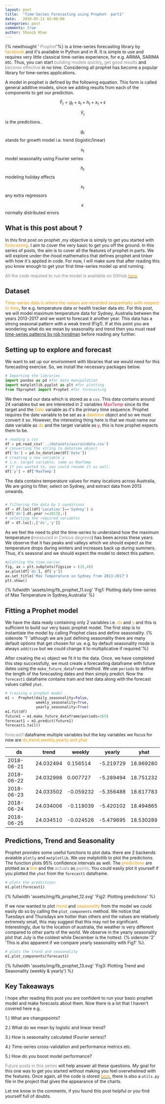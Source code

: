 ```yaml
---
layout: post
title:  "Time-Series Forecasting using Prophet- part1"
date:   2020-05-21 02:00:00
categories: post
comments: true
author: Shoaib Khan
---
```



{% newthought '<span style="color:#868686;"> Prophet</span>'%} is a time-series forecasting library by <span style="color:#ea9808;"> facebook</span> and it's available in Python and in R. It is simple to use and requires very little classical time-series experience, for e.g. ARIMA, SARIMA etc. Thus, you can start <span style="color:#868686;">building models quickly</span>, <span style="color:#868686;">get good results</span> and <span style="color:#868686;">become effective</span> in no time. Considering all prophet has become a popular library for time-series applications.
<!--more-->

A model in prophet is defined by the following equation. 
This form is called general additive models, since we adding results from each of the components to get our prediction.

$$\hat Y_t  = g_t + s_t + h_t + x_t + \epsilon$$  


$$ \hat Y_t $$  is the predictions.

$$ g_t $$ stands for growth model i.e. trend (logistic/linear)

$$ s_t $$ model seasonality using Fourier series

$$ h_t $$ modeling holiday effects

$$ x_t $$ any extra regressors

$$ \epsilon $$ normally distributed errors

## What is this post about ?
In this first post on prophet ,my objective is simply to get you started with <span style="color:#ea9808;"> forecasting</span>. I aim to cover the very basic to get you off the ground. In this series of posts, the aim is to cover all the features of prophet in parts. We will explore under-the-hood mathematics that defines prophet and tinker with how it's applied in code. For now, I will make sure that after reading this you know enough to get your first time-series model up and running. 

<span style="color:#868686;"> All the code required to run the model is available on GitHub</span> [<span style="color:#ea9808;">here</span>](https://github.com/shoaibkhanz/fbprophet_case_studies/tree/master/Part1)

## Dataset
<span style="color:#ea9808;">Time-series data is where the values are recorded sequentially with respect to time</span>, for e.g. temperature data or health tracker data etc. For this post, we will model maximum temperature data for Sydney, Australia between the years 2013-2017 and we want to forecast it another year. This data has a strong seasonal pattern with a weak trend (Fig1). If at this point you are wondering what do we mean by seasonality and trend then you must read [time-series patterns by rob hyndman](https://otexts.com/fpp3/tspatterns.html) before reading any further.

## Setting up to explore and forecast

We want to set up our environment with libraries that we would need for this forecasting exercise.
So, we install the necessary packages below.

``` python
# Importing the libraries
import pandas as pd #for data manipulation
import matplotlib.pyplot as plt #for plotting
from fbprophet import Prophet #for forecasting

```

We then read our data which is stored as a `csv`.
This data contains around 24 variables but we are interested in 2 variables <span style="color:#DC143C;">MaxTemp</span> since its the target and the <span style="color:#ea9808;">Date</span> variable as it's the primary time sequence. Prophet requires the date variable to be set as a <span style="color:#ea9808;">datetime</span> object and so we must convert it so. However, the interesting thing here is that we must name our date variable as <span style="color:#ea9808;">ds</span> and the target variable as <span style="color:#DC143C;">y</span>, this is how prophet expects  them to be.


``` python
# reading a csv
df = pd.read_csv('../datasets/ausraindata.csv')
# converting the string to datetime object
df['ds'] = pd.to_datetime(df['Date'])
# creating a new variable y 
# i.e. target variable, same as MaxTemp
# If you wanted to, you could rename it as well.
df['y'] = df['MaxTemp']
```

The data contains temperature values for many locations across Australia, We are going to filter, select on Sydney, and extract data from 2013 onwards.


``` python

# filtering the data by 2 conditions
df = df.loc[(df['Location']=='Sydney') & 
(df['ds'].dt.year >=2013),:]
# selecting the required variables
df = df.loc[:,['ds','y']]

```

As we feel the need to plot the time-series to understand how the maximum temperature (<span style="color:#868686;">measured in Celsius degrees</span>) has been across these years. We observe that it has peaks and valleys which we should expect as the temperature drops during winters and increases back up during summers. Thus, it's seasonal and we should expect the model to detect this pattern.

``` python
#plotting the time-series
fig, ax = plt.subplots(figsize = (15,4))
ax.plot(df['ds'], df['y'])
ax.set_title('Max Temperature in Sydney from 2013-2017')
plt.show()
```
{% fullwidth 'assets/img/fb_prophet_11.svg' 'Fig1: Plotting daily time-series of Max Temperature in Sydney,Australia' %}

## Fitting a Prophet model

We have the data ready containing only 2 variables i.e. <span style="color:#ea9808;">ds</span> and <span style="color:#ea9808;">y</span> and this is sufficient to build our very basic prophet model.
The first step is to instantiate the model by calling Prophet class and define seasonality. {% sidenote '1' 'although we are just defining seasonality there are many default options that get chosen for us. e.g. by default seasonality mode is always `additive` but we could change it to multiplicative if required.'%}

After creating the `m1` object we fit it to the data. Once, we have completed this step successfully, we must create a forecasting dataframe with future dates using the `make_future_dataframe` method. We use `periods` to define the length of the forecasting dates and then simply predict. Now the `forecast1` dataframe contains train and test data along with the forecast values called `yhat`.

``` python
# training a prophet model 
m1 =  Prophet(daily_seasonality=False, 
              weekly_seasonality=True, 
              yearly_seasonality=True)
m1.fit(df)
future1 = m1.make_future_dataframe(periods=365)
forecast1 = m1.predict(future1)
forecast1.tail()

```

<span style="color:#868686;">forecast1</span> dataframe multiple variables but the key variables we focus for now are <span style="color:#ea9808;">ds,trend,weekly,yearly and yhat</span>


| ds         | trend     | weekly    | yearly    | yhat      |
|------------|-----------|-----------|-----------|-----------|
| 2018-06-21 | 24.032494 | 0.156514  | -5.219729 | 18.969280 |
| 2018-06-22 | 24.032998 | 0.007727  | -5.289494 | 18.751232 |
| 2018-06-23 | 24.033502 | -0.059232 | -5.356488 | 18.617783 |
| 2018-06-24 | 24.034006 | -0.119039 | -5.420102 | 18.494865 |
| 2018-06-25 | 24.034510 | -0.024526 | -5.479695 | 18.530289 |

## Predictions, Trend and Seasonality

Prophet provides some useful functions to plot data. there are 2 backends avaiable `plotly` and `matplotlib`. We use matplotlib to plot the predictions. The function plots 95% confidence intervals as well. The <span style="color:#ea9808;">predicitons</span> are plotted as a <span style="color:#ea9808;">line</span> and the <span style="color:#868686;">actuals</span> as <span style="color:#868686;">points</span>. You could easily plot it yourself if you plotted the `yhat` from the `forecast1` dataframe.

``` python
# plots the predictions
m1.plot(forecast1)

```
{% fullwidth 'assets/img/fb_prophet_12.svg' 'Fig2: Plotting predictions' %}


If we now wanted to plot <span style="color:#ea9808;">trend</span> and <span style="color:#ea9808;">seasonality</span> from the model we could easily do so by calling the `plot_components` method. We notice that Tuesdays and Thursdays are hotter than others and the values are relatively extremely small, this may suggest that this may not be significant. Interestingly, due to the location of australia, the weather is very different compared to other parts of the world. We observe in the yearly seasonality plot that July is the coldest while December is the hottest.  {% sidenote '2' 'This is also apparent if we compare yearly seasonality with Fig1' %}.

``` python
# plots the trend and seasonality
m1.plot_components(forecast1)

```
{% fullwidth 'assets/img/fb_prophet_13.svg' 'Fig3: Plotting Trend and Seasonality (weekly & yearly') %}

## Key Takeaways

I hope after reading this post you are confident to run your basic prophet model and make forecasts about them.
Now there is a lot that I haven't covered here e.g. 

1.) What are changepoints? 

2.) What do we mean by logistic and linear trend?

3.) How is seasonality calculated (Fourier series)? 

4.) Time-series cross-validation and performance metrics etc.

5.) How do you boost model performance? 

<span style="color:#868686;">Future posts in this series</span> will help answer all these questions. My goal for this one was to get you started without making you feel overwhelmed with the features. Once again, all the code is stored [<span style="color:#ea9808;">here</span>](https://github.com/shoaibkhanz/fbprophet_case_studies/tree/master/Part1), there is also a `utils.py` file in the project that gives the appearance of the charts.

Let me know in the comments, if you found this post helpful or you find yourself full of doubts.
